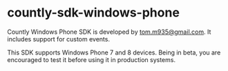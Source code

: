 countly-sdk-windows-phone
=========================

Countly Windows Phone SDK is developed by tom.m935@gmail.com. It includes support for custom events. 

This SDK supports Windows Phone 7 and 8 devices. Being in beta, you are encouraged to test it before using it in production systems. 